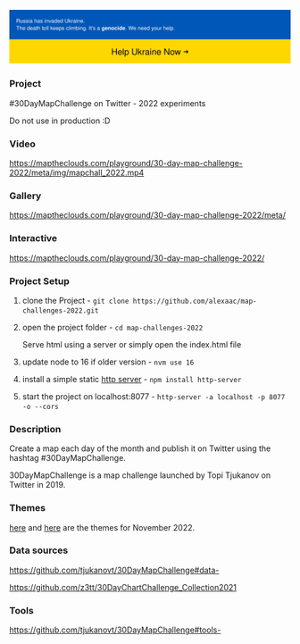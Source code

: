 [![SWUbanner](https://raw.githubusercontent.com/vshymanskyy/StandWithUkraine/main/banner2-direct.svg)](https://github.com/vshymanskyy/StandWithUkraine/blob/main/docs/README.md)

### Project

#30DayMapChallenge on Twitter - 2022 experiments

Do not use in production :D

### Video

https://maptheclouds.com/playground/30-day-map-challenge-2022/meta/img/mapchall_2022.mp4

### Gallery

https://maptheclouds.com/playground/30-day-map-challenge-2022/meta/

### Interactive

https://maptheclouds.com/playground/30-day-map-challenge-2022/

### Project Setup

1. clone the Project - `git clone https://github.com/alexaac/map-challenges-2022.git`
2. open the project folder - `cd map-challenges-2022`

   Serve html using a server or simply open the index.html file

3. update node to 16 if older version - `nvm use 16`
4. install a simple static [http server](https://github.com/http-party/http-server) - `npm install http-server`
5. start the project on localhost:8077 - `http-server -a localhost -p 8077 -o --cors`

### Description

Create a map each day of the month and publish it on Twitter using the hashtag #30DayMapChallenge.

30DayMapChallenge is a map challenge launched by Topi Tjukanov on Twitter in 2019.

### Themes

[here](https://twitter.com/tjukanov/status/1576650170535936001?s=20&t=Vv8b3Y5AKbbNryLu8LFm4Q) and [here](https://github.com/tjukanovt/30DayMapChallenge#themes-) are the themes for November 2022.

### Data sources

https://github.com/tjukanovt/30DayMapChallenge#data-

https://github.com/z3tt/30DayChartChallenge_Collection2021

### Tools

https://github.com/tjukanovt/30DayMapChallenge#tools-
